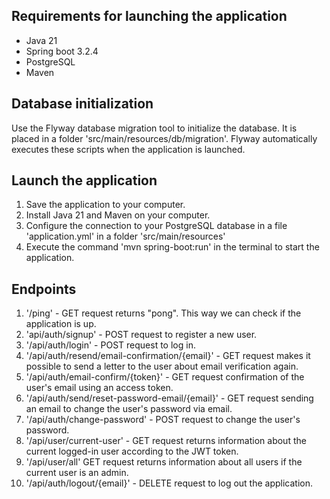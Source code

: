 ## Requirements for launching the application
- Java 21
- Spring boot 3.2.4
- PostgreSQL
- Maven

## Database initialization
Use the Flyway database migration tool to initialize the database. 
It is placed in a folder 'src/main/resources/db/migration'.
Flyway automatically executes these scripts when the application is launched.

## Launch the application
1) Save the application to your computer.
2) Install Java 21 and Maven on your computer.
3) Configure the connection to your PostgreSQL database in a file 'application.yml'
in a folder 'src/main/resources'
4) Execute the command 'mvn spring-boot:run' in the terminal to start the application.

## Endpoints
1) '/ping' - GET request returns "pong". This way we can check if the application is up.
2) 'api/auth/signup' - POST request to register a new user.
3) '/api/auth/login' - POST request to log in.
4) '/api/auth/resend/email-confirmation/{email}' - GET request makes it possible to send a letter 
to the user about email verification again.
5) '/api/auth/email-confirm/{token}' - GET request confirmation of the user's email using an access token.
6) '/api/auth/send/reset-password-email/{email}' - GET request sending an email to change the user's password via email.
7) '/api/auth/change-password' - POST request to change the user's password.
8) '/api/user/current-user' - GET request returns information about the current logged-in user according to the JWT token.
9) '/api/user/all' GET request returns information about all users if the current user is an admin.
10) '/api/auth/logout/{email}' - DELETE request to log out the application.

